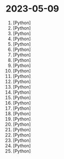 # 2023-05-09

1. [](https://github.comundefined "LLM training code for MosaicML foundation models") [Python]
2. [](https://github.comundefined "Home of StarCoder: fine-tuning & inference!") [Python]
3. [](https://github.comundefined "Generate 3D objects conditioned on text or images") [Python]
4. [](https://github.comundefined "A GPT-empowered penetration testing tool") [Python]
5. [](https://github.comundefined "Code and documentation to train Stanford's Alpaca models, and generate the data.") [Python]
6. [](https://github.comundefined "Background Remover lets you Remove Background from images and video using AI with a simple command line interface that is free and open source.") [Python]
7. [](https://github.comundefined "Repo for HuaTuo (华驼), Llama-7B tuned with Chinese medical knowledge. 华驼模型仓库，基于中文医学知识的LLaMA模型指令微调") [Python]
8. [](https://github.comundefined "An open platform for training, serving, and evaluating large languages. Release repo for Vicuna and FastChat-T5.") [Python]
9. [](https://github.comundefined "Stable Diffusion web UI") [Python]
10. [](https://github.comundefined "Implementation of the LLaMA language model based on nanoGPT. Supports flash attention, Int8 and GPTQ 4bit quantization, LoRA and LLaMA-Adapter fine-tuning, pre-training. Apache 2.0-licensed.") [Python]
11. [](https://github.comundefined "gpt4all: an ecosystem of open-source chatbots trained on a massive collections of clean assistant data including code, stories and dialogue") [Python]
12. [](https://github.comundefined "Voice data <= 10 mins can also be used to train a good VC model!") [Python]
13. [](https://github.comundefined "Inference code for LLaMA models") [Python]
14. [](https://github.comundefined "Wechat robot based on ChatGPT, which using OpenAI api and itchat library. 使用ChatGPT搭建微信聊天机器人，基于GPT3.5/4.0 API实现，支持个人微信、公众号、企业微信部署，能处理文本、语音和图片，访问操作系统和互联网。") [Python]
15. [](https://github.comundefined "An all in one solution for adding Temporal Stability to a Stable Diffusion Render via an automatic1111 extension") [Python]
16. [](https://github.comundefined "WebUI extension for ControlNet") [Python]
17. [](https://github.comundefined "Command-line program to download image galleries and collections from several image hosting sites") [Python]
18. [](https://github.comundefined "In this repository you will find sample code files for each day of the course Python for OSINT. A 21-day course for beginners.") [Python]
19. [](https://github.comundefined "A gradio web UI for running Large Language Models like LLaMA, llama.cpp, GPT-J, Pythia, OPT, and GALACTICA.") [Python]
20. [](https://github.comundefined "The simplest, fastest repository for training/finetuning medium-sized GPTs.") [Python]
21. [](https://github.comundefined "TuneAI or autoFinetune is an effortless way to fine tune an OpenAI model based on YouTube or text input. Automating transcript cleaning & prompt-completion pair generation.") [Python]
22. [](https://github.comundefined "适用于Automatic1111/stable-diffusion-webui 的 Mov2mov 插件。") [Python]
23. [](https://github.comundefined "⚡ Building applications with LLMs through composability ⚡") [Python]
24. [](https://github.comundefined "All Algorithms implemented in Python") [Python]
25. [](https://github.comundefined "⛓️ LangFlow is a UI for LangChain, designed with react-flow to provide an effortless way to experiment and prototype flows.") [Python]
